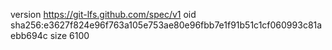 version https://git-lfs.github.com/spec/v1
oid sha256:e3627f824e96f763a105e753ae80e96fbb7e1f91b51c1cf060993c81aebb694c
size 6100
